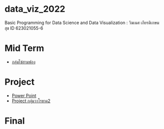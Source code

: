 # data_viz_2022
Basic Programming for Data Science and Data Visualization : วิฆเนศ เกียรติเกษมสุข ID 623021055-6

# Mid Term
* [กลุ่มไข่สามฟอง](https://github.com/Wikanes-k/data_viz_2022/blob/main/BasicPython%26DataViz_midterm2022.ipynb)

# Project
* [Power Point](https://github.com/Wikanes-k/data_viz_2022/blob/main/Valo_%E0%B8%82%E0%B8%B2%E0%B8%942.pdf)
* [Project กลุ่มวาโรขาด2]()

# Final
